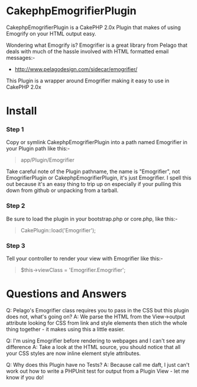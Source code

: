 CakephpEmogrifierPlugin
=======================

CakephpEmogrifierPlugin is a CakePHP 2.0x Plugin that makes of using Emogrify on
your HTML output easy.

Wondering what Emogrify is?  Emogrifier is a great library from Pelago that deals
with much of the hassle involved with HTML formatted email messages:-
 - http://www.pelagodesign.com/sidecar/emogrifier/

This Plugin is a wrapper around Emogrifier making it easy to use in CakePHP 2.0x


Install
=======

### Step 1
Copy or symlink CakephpEmogrifierPlugin into a path named Emogrifier in your Plugin
path like this:-

>  app/Plugin/Emogrifier

Take careful note of the Plugin pathname, the name is "Emogrifier", not 
EmogrifierPlugin or CakephpEmogrifierPlugin, it's just Emogrifier.  I spell this 
out because it's an easy thing to trip up on especially if your pulling this down 
from github or unpacking from a tarball.

### Step 2
Be sure to load the plugin in your bootstrap.php or core.php, like this:-

>  CakePlugin::load('Emogrifier');

### Step 3
Tell your controller to render your view with Emogrifier like this:-

>  $this->viewClass = 'Emogrifier.Emogrifier';


Questions and Answers
=====================
Q: Pelago's Emogrifier class requires you to pass in the CSS but this plugin does
   not, what's going on?
A: We parse the HTML from the View->output attribute looking for CSS from link
   and style elements then stich the whole thing together - it makes using this
   a little easier.

Q: I'm using Emogrifier before rendering to webpages and I can't see any difference
A: Take a look at the HTML source, you should notice that all your CSS styles are
   now inline element style attributes.

Q: Why does this Plugin have no Tests?
A: Because call me daft, I just can't work out how to write a PHPUnit test for 
   output from a Plugin View - let me know if you do!
